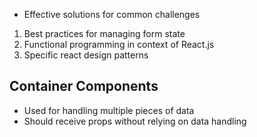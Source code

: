 - Effective solutions for common challenges


1. Best practices for managing form state
2. Functional programming in context of React.js
3. Specific react design patterns

## Container Components
- Used for handling multiple pieces of data
- Should receive props without relying on data handling
